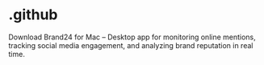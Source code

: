 # .github
Download Brand24 for Mac – Desktop app for monitoring online mentions, tracking social media engagement, and analyzing brand reputation in real time.
